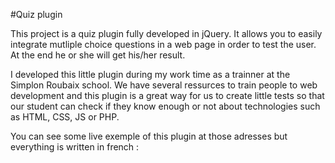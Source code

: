 #Quiz plugin

This project is a quiz plugin fully developed in jQuery. It allows you to easily integrate mutliple choice questions in a web page in order to test the user. At the end he or she will get his/her result.

I developed this little plugin during my work time as a trainner at the Simplon Roubaix school. We have several ressurces to train people to web development and this plugin is a great way for us to create little tests so that our student can check if they know enough or not about technologies such as HTML, CSS, JS or PHP.

You can see some live exemple of this plugin at those adresses but everything is written in french : 
